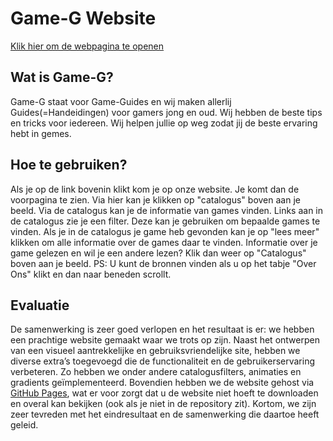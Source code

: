 # Game-G Website
[Klik hier om de webpagina te openen](https://zerosquad0.github.io/GAME-Guides/)

## Wat is Game-G?
Game-G staat voor Game-Guides en wij maken allerlij Guides(=Handeidingen) voor gamers jong en oud.
Wij hebben de beste tips en tricks voor iedereen. 
Wij helpen jullie op weg zodat jij de beste ervaring hebt in gemes.

## Hoe te gebruiken?
Als je op de link bovenin klikt kom je op onze website.
Je komt dan de voorpagina te zien. Via hier kan je klikken op "catalogus" boven aan je beeld.
Via de catalogus kan je de informatie van games vinden.
Links aan in de catalogus zie je een filter. Deze kan je gebruiken om bepaalde games te vinden.
Als je in de catalogus je game heb gevonden kan je op "lees meer" klikken om alle informatie over de games daar te vinden.
Informatie over je game gelezen en wil je een andere lezen? Klik dan weer op "Catalogus" boven aan je beeld.
PS: U kunt de bronnen vinden als u op het tabje "Over Ons" klikt en dan naar beneden scrollt.

## Evaluatie
De samenwerking is zeer goed verlopen en het resultaat is er: we hebben een prachtige website gemaakt waar we trots op zijn. Naast het ontwerpen van een visueel aantrekkelijke en gebruiksvriendelijke site, hebben we diverse extra’s toegevoegd die de functionaliteit en de gebruikerservaring verbeteren. Zo hebben we onder andere catalogusfilters, animaties en gradients geïmplementeerd. Bovendien hebben we de website gehost via [GitHub Pages](https://pages.github.com/), wat er voor zorgt dat u de website niet hoeft te downloaden en overal kan bekijken (ook als je niet in de repository zit). Kortom, we zijn zeer tevreden met het eindresultaat en de samenwerking die daartoe heeft geleid.
